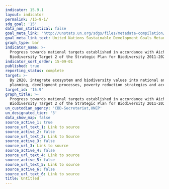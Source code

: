 ```yaml
---
indicator: 15.9.1
layout: indicator
permalink: /15-9-1/
sdg_goal: '15'
data_non_statistical: false
goal_meta_link: 'http://unstats.un.org/sdgs/files/metadata-compilation/Metadata-Goal-15.pdf'
goal_meta_link_text: United Nations Sustainable Development Goals Metadata (pdf 456kB)
graph_type: bar
indicator_name: >-
  Progress towards national targets established in accordance with Aichi
  Biodiversity Target 2 of the Strategic Plan for Biodiversity 2011-2020
indicator_sort_order: 15-09-01
published: true
reporting_status: complete
target: >-
  By 2020, integrate ecosystem and biodiversity values into national and local
  planning, development processes, poverty reduction strategies and accounts
target_id: '15.9'
graph_title: >-
  Progress towards national targets established in accordance with Aichi
  Biodiversity Target 2 of the Strategic Plan for Biodiversity 2011-2020
un_custodian_agency: 'CBD-Secretariat,UNEP'
un_designated_tier: '3'
data_show_map: false
source_active_1: true
source_url_text_1: Link to source
source_active_2: false
source_url_text_2: Link to Source
source_active_3: false
source_url_3: Link to source
source_active_4: false
source_url_text_4: Link to source
source_active_5: false
source_url_text_5: Link to source
source_active_6: false
source_url_text_6: Link to source
title: Untitled
---
```


